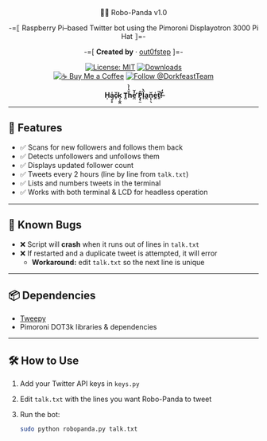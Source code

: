 <div align="center">
🤖🐼 Robo-Panda v1.0  
  
-=⟦ Raspberry Pi–based Twitter bot using the Pimoroni Displayotron 3000 Pi Hat ⟧=-

-=[ **Created by** · [out0fstep](https://github.com/out0fstep) ]=-  

[![License: MIT](https://img.shields.io/badge/License-MIT-green.svg)](https://opensource.org/licenses/MIT)
[![Downloads](https://img.shields.io/github/downloads/out0fstep/Hack3r-T-Deck/total.svg?color=brightgreen)](https://github.com/out0fstep/Hack3r-T-Deck/releases)  
[![☕️ Buy Me a Coffee](https://img.shields.io/badge/%E2%98%95%EF%B8%8F-Buy%20Me%20a%20Coffee-yellow)](https://buymeacoffee.com/out0fstep)
[![Follow @DorkfeastTeam](https://img.shields.io/badge/follow-@DorkfeastTeam-1DA1F2?logo=x&logoColor=white)](https://x.com/DorkfeastTeam)

**Ḥą̥̥̍c̷̙̆k̘̝̰̭ T̻ȟ̔̓̀e̛̪̒̌ P̡̢̼̂l̟̑̀a̭n̨̹̖̆e̯̍ṯ̎̕!̶̐̒**

</div>  

---

## 🚀 Features
- ✅ Scans for new followers and follows them back  
- ✅ Detects unfollowers and unfollows them  
- ✅ Displays updated follower count  
- ✅ Tweets every 2 hours (line by line from `talk.txt`)  
- ✅ Lists and numbers tweets in the terminal  
- ✅ Works with both terminal & LCD for headless operation  

---

## 🐞 Known Bugs
- ❌ Script will **crash** when it runs out of lines in `talk.txt`  
- ❌ If restarted and a duplicate tweet is attempted, it will error  
  - **Workaround:** edit `talk.txt` so the next line is unique  

---

## 📦 Dependencies
- [Tweepy](https://www.tweepy.org/)  
- Pimoroni DOT3k libraries & dependencies  

---

## 🛠️ How to Use
1. Add your Twitter API keys in `keys.py`  
2. Edit `talk.txt` with the lines you want Robo-Panda to tweet  
3. Run the bot:  

   ```bash
   sudo python robopanda.py talk.txt

